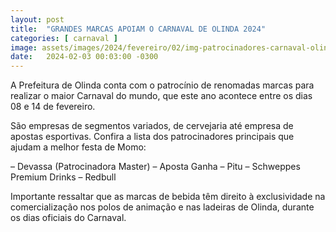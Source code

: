 ```yaml
---
layout: post
title:  "GRANDES MARCAS APOIAM O CARNAVAL DE OLINDA 2024"
categories: [ carnaval ]
image: assets/images/2024/fevereiro/02/img-patrocinadores-carnaval-olinda.jpeg
date:   2024-02-03 00:03:00 -0300
---
```

A Prefeitura de Olinda conta com o patrocínio de renomadas marcas para realizar o maior Carnaval do mundo, que este ano acontece entre os dias 08 e 14 de fevereiro.

São empresas de segmentos variados, de cervejaria até empresa de apostas esportivas. Confira a lista dos patrocinadores principais que ajudam a melhor festa de Momo:

– Devassa (Patrocinadora Master)
– Aposta Ganha
– Pitu
– Schweppes Premium Drinks
– Redbull

Importante ressaltar que as marcas de bebida têm direito à exclusividade na comercialização nos polos de animação e nas ladeiras de Olinda, durante os dias oficiais do Carnaval.